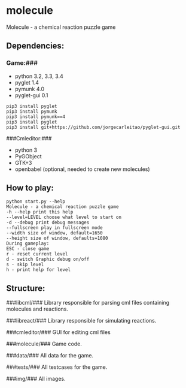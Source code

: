 molecule
========

Molecule - a chemical reaction puzzle game

Dependencies:
-------
### Game:###
* python 3.2, 3.3, 3.4
* pyglet 1.4
* pymunk 4.0
* pyglet-gui 0.1
```
pip3 install pyglet
pip3 install pymunk
pip3 install pymunk==4
pip3 install pyglet
pip3 install git+https://github.com/jorgecarleitao/pyglet-gui.git
```

###Cmleditor:###
* python 3
* PyGObject
* GTK+3
* openbabel (optional, needed to create new molecules)

How to play:
---------
    python start.py --help
    Molecule - a chemical reaction puzzle game
    -h --help print this help
    --level=LEVEL choose what level to start on
    -d --debug print debug messages
    --fullscreen play in fullscreen mode
    --width size of window, default=1650
    --height size of window, defaults=1080
    During gameplay:
    ESC - close game
    r - reset current level
    d - switch Graphic debug on/off
    s - skip level
    h - print help for level

Structure:
-------
###libcml/###
Library responsible for parsing cml files containing molecules and reactions.

###libreact/###
Library responsible for simulating reactions.

###cmleditor/###
GUI for editing cml files

###molecule/###
Game code.

###data/###
All data for the game.

###tests/###
All testcases for the game.

###img/###
All images.

